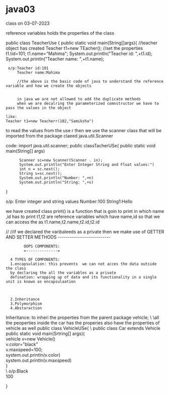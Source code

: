 # java03
class on 03-07-2023

reference variables holds the properties of the class

public class TeacherUse {
    public static void main(String[]args){
     //teacher object has created
     Teacher t1=new TEacher();
     //set the properties
     t1.tid=101;
     t1.name="Mahima";
     System.out.println("Teacher id: ",+t1.id);
     System.out.println("Teacher name: ",+t1.name);

     o/p:Teacher id:101
         Teacher name:Mahima

         //the above is the basic code of java to understand the reference variable and how we create the objects


         in java we are not allowed to add the duplicate methods
         when we are decalring the parameterized comnstructor we have to pass the values in the object 

    like:
    Teacher t1=new Teacherr(102,"Samiksha")

to read the values from the use r then we use the scanner class that will be imported from the package claeed java.util.Scanner

code:
import java.util.scanner;
public classTacherUSe{
     public static void main(String[] args)

          Scanner sc=new Scanner(Scanner . in);
          System.out.println("Enter Integer String and Float values:")
          int n = sc.next();
          String s=sc.next();
          System.out.println("Number: ",+n)
          System.out.println("String: ",+s)
          
          
}

o/p:
Enter integer and string values
 Number:100
String1:Hello


we have created class print() is a function that is goin to print in which name ,id has to print
t1,t2 are reference variables which have name,id so that we can access the as t1.name,t2.name,t2.id,t2.id

//
//if we declared the varibaleeds as a private then we make use of GETTER AND SETTER METHODS
            --------------------------

            OOPS COMPONENTS:
            =--------------=

      4 TYPES OF COMPONENTS:
      1.encapsulation: this prevents  we can not acces the data outside the class 
      by declaring the all the variables as a private
      defination: wrapping up of data and its functionality in a single unit is known as encapsulaation
      
      
      
      2.Inheritance
      3.Polymorphism
      4.Abstaraction

Inheritance: to inheri the properties from the parent
package vehicle;                              \   \\all the peoperties inside the car has the properies also have the properties of vehicle as well
public class VehicleUSe{                      \   public class Car extends Vehicle 
    public static void main(Srtring[] args){  \
    vehicle v=new Vehicle()                    \
    v.color="black"                             \
    v.maxspeed=100;                             \
    system.out.println(v.color)                 \
    system.out.println(v.maxspeed)              \
    }  
  \  o/p:Black                                     
      100
    


  
     



}
























    
